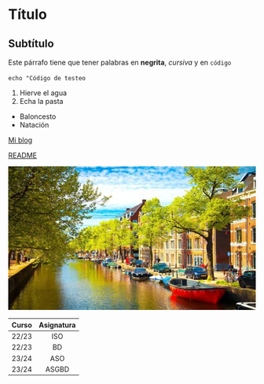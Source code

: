 # Título

## Subtítulo

Este párrafo tiene que tener palabras en **negrita**, *cursiva* y en `código`

`echo "Código de testeo`

1. Hierve el agua
2. Echa la pasta

- Baloncesto
- Natación

[Mi blog](https://wordpress.com/home/carlosnetcon.wordpress.com)

[README](README.md)

![Paises Bajos](Paisesbajos.jpeg)

|Curso|Asignatura|
|:--:|:--:|
|22/23|ISO|
|22/23|BD|
|23/24|ASO|
|23/24|ASGBD|
